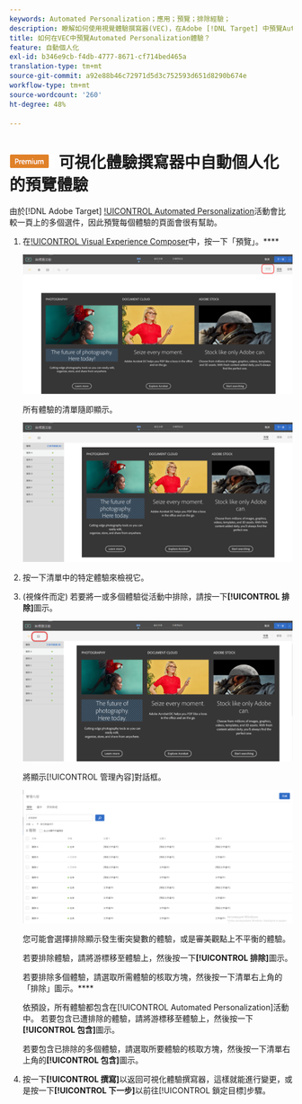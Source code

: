 ```yaml
---
keywords: Automated Personalization；應用；預覽；排除經驗；
description: 瞭解如何使用視覺體驗撰寫器(VEC)，在Adobe [!DNL Target] 中預覽Automated Personalization(AP)活動中的每個體驗。
title: 如何在VEC中預覽Automated Personalization體驗？
feature: 自動個人化
exl-id: b346e9cb-f4db-4777-8671-cf714bed465a
translation-type: tm+mt
source-git-commit: a92e88b46c72971d5d3c752593d651d8290b674e
workflow-type: tm+mt
source-wordcount: '260'
ht-degree: 48%

---
```


# ![PREMIUM](/help/assets/premium.png) 可視化體驗撰寫器中自動個人化的預覽體驗

由於[!DNL Adobe Target] [!UICONTROL Automated Personalization](AP)活動會比較一頁上的多個選件，因此預覽每個體驗的頁面會很有幫助。

1. 在[!UICONTROL Visual Experience Composer](VEC)中，按一下「預覽」。****

   ![預覽圖示](/help/c-activities/t-automated-personalization/assets/preview.png)

   所有體驗的清單隨即顯示。

   ![預覽體驗](/help/c-activities/t-automated-personalization/assets/ap_preview-new.png)

1. 按一下清單中的特定體驗來檢視它。

1. (視條件而定) 若要將一或多個體驗從活動中排除，請按一下&#x200B;**[!UICONTROL 排除]**&#x200B;圖示。

   ![排除圖示](/help/c-activities/t-automated-personalization/assets/ap_exclude-new.png)

   將顯示[!UICONTROL 管理內容]對話框。

   ![管理內容對話方塊](/help/c-activities/t-automated-personalization/assets/preview-exclude.png)

   您可能會選擇排除顯示發生衝突變數的體驗，或是審美觀點上不平衡的體驗。

   若要排除體驗，請將游標移至體驗上，然後按一下&#x200B;**[!UICONTROL 排除]**&#x200B;圖示。

   若要排除多個體驗，請選取所需體驗的核取方塊，然後按一下清單右上角的「排除」圖示。****

   依預設，所有體驗都包含在[!UICONTROL Automated Personalization]活動中。 若要包含已遭排除的體驗，請將游標移至體驗上，然後按一下&#x200B;**[!UICONTROL 包含]**&#x200B;圖示。

   若要包含已排除的多個體驗，請選取所要體驗的核取方塊，然後按一下清單右上角的&#x200B;**[!UICONTROL 包含]**&#x200B;圖示。

1. 按一下&#x200B;**[!UICONTROL 撰寫]**&#x200B;以返回可視化體驗撰寫器，這樣就能進行變更，或是按一下&#x200B;**[!UICONTROL 下一步]**&#x200B;以前往[!UICONTROL 鎖定目標]步驟。
